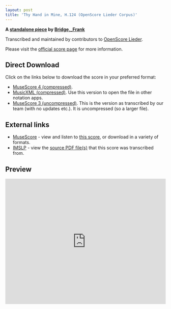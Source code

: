 ```yaml
---
layout: post
title: 'Thy Hand in Mine, H.124 (OpenScore Lieder Corpus)'
---
```


__A [standalone piece](https://fourscoreandmore.org/openscore/lieder/Bridge,_Frank/_/) by [Bridge,_Frank](https://fourscoreandmore.org/openscore/lieder/Bridge,_Frank)__

Transcribed and maintained by contributors to [OpenScore Lieder].

Please visit the [official score page] for more information.

[official score page]: https://musescore.com/openscore-lieder-corpus/scores/6477819
[OpenScore Lieder]: https://musescore.com/openscore-lieder-corpus

## Direct Download

Click on the links below to download the score in your preferred format:
- [MuseScore 4 (compressed)](https://fourscoreandmore.org/openscore/lieder/Bridge,_Frank/_/Thy_Hand_in_Mine,_H.124.mscz).
- [MusicXML (compressed)](https://fourscoreandmore.org/openscore/lieder/Bridge,_Frank/_/Thy_Hand_in_Mine,_H.124.mxl). Use this version to open the file in other notation apps.
- [MuseScore 3 (uncompressed)](https://raw.githubusercontent.com/OpenScore/Lieder/refs/heads/main/scores/Bridge,_Frank/_/Thy_Hand_in_Mine,_H.124/lc6477819.mscx). This is the version as transcribed by our team (with no updates etc.). It is uncompressed (so a larger file).

## External links

- [MuseScore] - view and listen to [this score][MuseScore], or download in a variety of formats.
- [IMSLP] - view the [source PDF file(s)][IMSLP] that this score was transcribed from.

[MuseScore]: https://musescore.com/score/6477819
[IMSLP]: https://imslp.org/wiki/Special:ReverseLookup/322750 

## Preview

<iframe width="100%" height="394" src="https://musescore.com/openscore-lieder-corpus/scores/6477819/embed" frameborder="0" allowfullscreen allow="autoplay; fullscreen"></iframe>

